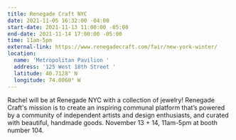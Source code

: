 ```yaml
---
title: Renegade Craft NYC
date: 2021-11-05 16:32:00 -04:00
start-date: 2021-11-13 11:00:00 -05:00
end-date: 2021-11-14 17:00:00 -05:00
time: 11am-5pm
external-link: https://www.renegadecraft.com/fair/new-york-winter/
location:
  name: 'Metropolitan Pavilion '
  address: '125 West 18th Street '
  latitude: 40.7128° N
  longitude: 74.0060° W
---
```


Rachel will be at Renegade NYC with a collection of jewelry! Renegade Craft's mission is to create an inspiring communal platform that’s powered by a community of independent artists and design enthusiasts, and curated with beautiful, handmade goods. November 13 + 14, 11am-5pm at booth number 104. 